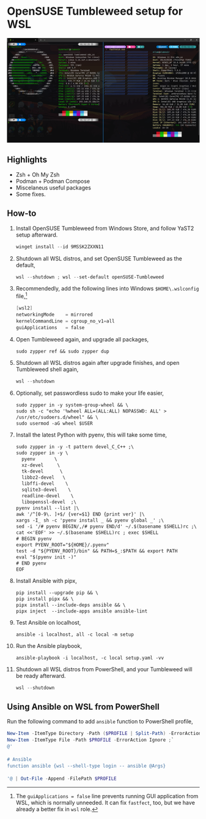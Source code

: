 #   OpenSUSE Tumbleweed setup for WSL

![Preview on Windows Terminal](https://github.com/geekobiloba/opensuse-tumbleweed-wsl/blob/main/preview.png)

##  Highlights

-   Zsh + Oh My Zsh
-   Podman + Podman Compose
-   Miscelaneus useful packages
-   Some fixes.

##  How-to

1.  Install OpenSUSE Tumbleweed from Windows Store,
    and follow YaST2 setup afterward.

    ```powershell
    winget install --id 9MSSK2ZXXN11
    ```

2.  Shutdown all WSL distros, and set OpenSUSE Tumbleweed as the default,

    ```powershell
    wsl --shutdown ; wsl --set-default openSUSE-Tumbleweed
    ```

3.  Recommendedly, add the following lines into Windows `$HOME\.wslconfig` file,[^gui]

    ```powershell
    [wsl2]
    networkingMode    = mirrored
    kernelCommandLine = cgroup_no_v1=all
    guiApplications   = false
    ```

4. Open Tumbleweed again, and upgrade all packages,

    ```shell
    sudo zypper ref && sudo zypper dup
    ```

5.  Shutdown all WSL distros again after upgrade finishes,
    and open Tumbleweed shell again,

    ```powershell
    wsl --shutdown
    ```

6.  Optionally, set passwordless sudo to make your life easier,

    ```shell
    sudo zypper in -y system-group-wheel && \
    sudo sh -c "echo '%wheel ALL=(ALL:ALL) NOPASSWD: ALL' > /usr/etc/sudoers.d/wheel" && \
    sudo usermod -aG wheel $USER
    ```

7.  Install the latest Python with pyenv, this will take some time,

    ```shell
    sudo zypper in -y -t pattern devel_C_C++ ;\
    sudo zypper in -y \
      pyenv       \
      xz-devel     \
      tk-devel      \
      libbz2-devel   \
      libffi-devel    \
      sqlite3-devel    \
      readline-devel    \
      libopenssl-devel  ;\
    pyenv install --list |\
    awk '/^[0-9\. ]+$/ {ver=$1} END {print ver}' |\
    xargs -I_ sh -c 'pyenv install _ && pyenv global _' ;\
    sed -i '/# pyenv BEGIN/,/# pyenv END/d' ~/.$(basename $SHELL)rc ;\
    cat <<'EOF' >> ~/.$(basename $SHELL)rc ; exec $SHELL
    # BEGIN pyenv
    export PYENV_ROOT="${HOME}/.pyenv"
    test -d "${PYENV_ROOT}/bin" && PATH=$_:$PATH && export PATH
    eval "$(pyenv init -)"
    # END pyenv
    EOF
    ```

8.  Install Ansible with pipx,

    ```shell
    pip install --upgrade pip && \
    pip install pipx && \
    pipx install --include-deps ansible && \
    pipx inject  --include-apps ansible ansible-lint
    ```

9.  Test Ansible on localhost,

    ```shell
    ansible -i localhost, all -c local -m setup
    ```

10. Run the Ansible playbook,

    ```shell
    ansible-playbook -i localhost, -c local setup.yaml -vv
    ```

11. Shutdown all WSL distros from PowerShell,
    and your Tumbleweed will be ready afterward.

    ```powershell
    wsl --shutdown
    ```

[^gui]: The `guiApplications = false` line
        prevents running GUI application from WSL,
        which is normally unneeded.
        It can fix `fastfect`, too,
        but we have already a better fix in `wsl` role.

##  Using Ansible on WSL from PowerShell

Run the following command to add `ansible` function to PowerShell profile,

```powershell
New-Item -ItemType Directory -Path ($PROFILE | Split-Path) -ErrorAction Ignore ;`
New-Item -ItemType File -Path $PROFILE -ErrorAction Ignore ;`
@'

# Ansible
function ansible {wsl --shell-type login -- ansible @Args}

'@ | Out-File -Append -FilePath $PROFILE
```


